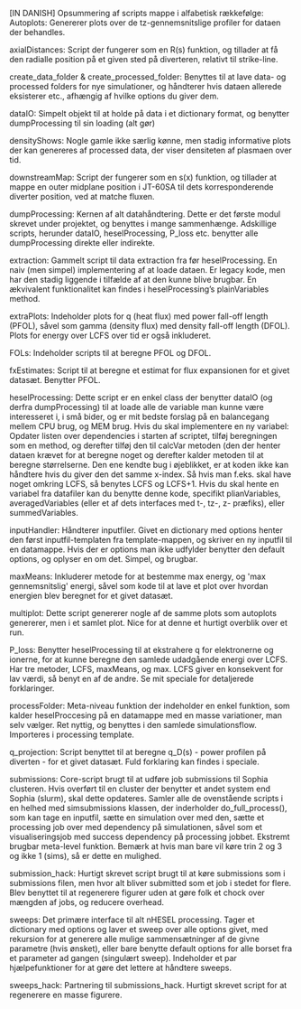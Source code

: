 [IN DANISH]
Opsummering af scripts mappe i alfabetisk rækkefølge:
Autoplots: Genererer plots over de tz-gennemsnitslige profiler for dataen der behandles.

axialDistances: Script der fungerer som en R(s) funktion, og tillader at få den radialle position på et given sted på diverteren, relativt til strike-line.

create_data_folder & create_processed_folder: Benyttes til at lave data- og processed folders for nye simulationer, og håndterer hvis dataen allerede eksisterer etc., afhængig af hvilke options du giver dem.

dataIO: Simpelt objekt til at holde på data i et dictionary format, og benytter dumpProcessing til sin loading (alt gør)

densityShows: Nogle gamle ikke særlig kønne, men stadig informative plots der kan genereres af processed data, der viser densiteten af plasmaen over tid.

downstreamMap: Script der fungerer som en s(x) funktion, og tillader at mappe en outer midplane position i JT-60SA til dets korresponderende diverter position, ved at matche fluxen.

dumpProcessing: Kernen af alt datahåndtering. Dette er det første modul skrevet under projektet, og benyttes i mange sammenhænge. Adskillige scripts, herunder dataIO, heselProcessing, P_loss etc. benytter alle dumpProcessing direkte eller indirekte.

extraction: Gammelt script til data extraction fra før heselProcessing. En naiv (men simpel) implementering af at loade dataen. Er legacy kode, men har den stadig liggende i tilfælde af at den kunne blive brugbar. En ækvivalent funktionalitet kan findes i heselProcessing’s plainVariables method.

extraPlots: Indeholder plots for q (heat flux) med power fall-off length (PFOL), såvel som gamma (density flux) med density fall-off length (DFOL). Plots for energy over LCFS over tid er også inkluderet.

FOLs: Indeholder scripts til at beregne PFOL og DFOL.

fxEstimates: Script til at beregne et estimat for flux expansionen for et givet datasæt. Benytter PFOL.

heselProcessing: Dette script er en enkel class der benytter dataIO (og derfra dumpProcessing) til at loade alle de variable man kunne være interesseret i, i små bider, og er mit bedste forslag på en balancegang mellem CPU brug, og MEM brug. Hvis du skal implementere en ny variabel: Opdater listen over dependencies i starten af scriptet, tilføj beregningen som en method, og derefter tilføj den til calcVar metoden (den der henter dataen krævet for at beregne noget og derefter kalder metoden til at beregne størrelserne. Den ene kendte bug i øjeblikket, er at koden ikke kan håndtere hvis du giver den det samme x-index. Så hvis man f.eks. skal have noget omkring LCFS, så benytes LCFS og LCFS+1. Hvis du skal hente en variabel fra datafiler kan du benytte denne kode, specifikt plianVariables, averagedVariables (eller et af dets interfaces med t-, tz-, z- præfiks), eller summedVariables.

inputHandler: Håndterer inputfiler. Givet en dictionary med options henter den først inputfil-templaten fra template-mappen, og skriver en ny inputfil til en datamappe. Hvis der er options man ikke udfylder benytter den default options, og oplyser en om det. Simpel, og brugbar.

maxMeans: Inkluderer metode for at bestemme max energy, og 'max gennemsnitslig' energi, såvel som kode til at lave et plot over hvordan energien blev beregnet for et givet datasæt.

multiplot: Dette script genererer nogle af de samme plots som autoplots genererer, men i et samlet plot. Nice for at denne et hurtigt overblik over et run.

P_loss: Benytter heselProcessing til at ekstrahere q for elektronerne og ionerne, for at kunne beregne den samlede udadgående energi over LCFS. Har tre metoder, LCFS, maxMeans, og max. LCFS giver en konsekvent for lav værdi, så benyt en af de andre. Se mit speciale for detaljerede forklaringer.

processFolder: Meta-niveau funktion der indeholder en enkel funktion, som kalder heselProccesing på en datamappe med en masse variationer, man selv vælger. Ret nyttig, og benyttes i den samlede simulationsflow. Importeres i processing template.

q_projection: Script benyttet til at beregne q_D(s) - power profilen på diverten - for et givet datasæt. Fuld forklaring kan findes i speciale.

submissions: Core-script brugt til at udføre job submissions til Sophia clusteren. Hvis overført til en cluster der benytter et andet system end Sophia (slurm), skal dette opdateres. Samler alle de ovenstående scripts i en helhed med simsubmissions klassen, der inderholder do_full_process(), som kan tage en inputfil, sætte en simulation over med den, sætte et processing job over med dependency på simulationen, såvel som et visualiseringsjob med success dependency på processing jobbet. Ekstremt brugbar meta-level funktion. Bemærk at hvis man bare vil køre trin 2 og 3 og ikke 1 (sims), så er dette en mulighed.

submission_hack: Hurtigt skrevet script brugt til at køre submissions som i submissions filen, men hvor alt bliver submitted som et job i stedet for flere. Blev benyttet til at regenerere figurer uden at gøre folk et chock over mængden af jobs, og reducere overhead.

sweeps: Det primære interface til alt nHESEL processing. Tager et dictionary med options og laver et sweep over alle options givet, med rekursion for at generere alle mulige sammensætninger af de givne parametre (hvis ønsket), eller bare benytte default options for alle borset fra et parameter ad gangen (singulært sweep). Indeholder et par hjælpefunktioner for at gøre det lettere at håndtere sweeps.

sweeps_hack: Partnering til submissions_hack. Hurtigt skrevet script for at regenerere en masse figurere.
